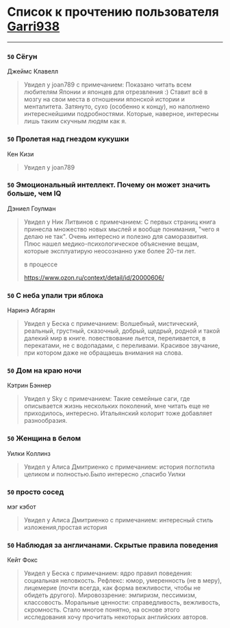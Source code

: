 # Список к прочтению пользователя [Garri938](https://plus.google.com/u/0/114389869162010721507/)
---

### `50` Сёгун
Джеймс Клавелл
> Увидел у joan789 с примечанием: Показано читать всем любителям Японии и японцев для отрезвления :) Ставит всё в мозгу на свои места в отношении японской истории и менталитета. Затянуто, сухо (особенно к концу), но наполнено интереснейшими подробностями. Которые, наверное, интересны лишь таким скучным людям как я.

### `50` Пролетая над гнездом кукушки
Кен Кизи
> Увидел у joan789

### `50` Эмоциональный интеллект. Почему он может значить больше, чем IQ
Дэниел Гоулман
> Увидел у Ник Литвинов с примечанием: С первых страниц книга принесла множество новых мыслей и вообще понимания, "чего я делаю не так". Очень интересно и полезно для саморазвития. Плюс нашел медико-психологическое объяснение вещам, которые эксплуатирую неосознанно уже более 20-ти лет.
> 
> в процессе
> 
> https://www.ozon.ru/context/detail/id/20000606/

### `50` С неба упали три яблока
Наринэ Абгарян
> Увидел у Беска с примечанием: Волшебный, мистический, реальный, грустный, сказочный, добрый, щедрый, родной и такой далекий мир в книге. повествование льется, переливается, в перекатами, не с водопадами, с переливами. Красивое звучание, при котором даже не обращаешь внимания на слова.

### `50` Дом на краю ночи
Кэтрин Бэннер
> Увидел у Sky с примечанием: Такие семейные саги, где описывается жизнь нескольких поколений, мне читать еще не приходилось, интересно. Итальянский колорит тоже добавляет разнообразия.

### `50` Женщина в белом
Уилки Коллинз
> Увидел у Алиса Дмитриенко с примечанием: история поглотила целиком и полностью.Было интересно ,спасибо Уилки

### `50` просто сосед
мэг кэбот
> Увидел у Алиса Дмитриенко с примечанием: интересный стиль изложения,простая история

### `50` Наблюдая за англичанами. Скрытые правила поведения
Кейт Фокс
> Увидел у Беска с примечанием: ядро правил поведения: социальная неловкость. Рефлекс: юмор, умеренность (не в меру), лицемерие (почти всегда, как форма вежливости, чтобы не обидеть другого). Мировоззрение: эмпиризм, пессимизм, классовость. Моральные ценности: справедливость, вежливость, скромность.
> Стало многое понятно, на основе этого исследования хочу прочитать некоторых английских авторов.

